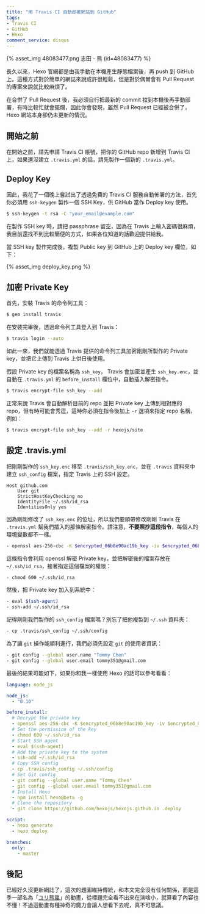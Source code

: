```yaml
---
title: "用 Travis CI 自動部署網站到 GitHub"
tags:
- Travis CI
- GitHub
- Hexo
comment_service: disqus
---
```

{% asset_img 48083477.png 志田 - 熊 (id=48083477) %}

長久以來，Hexo 官網都是由我手動在本機產生靜態檔案後，再 push 到 GitHub 上。這種方式對於簡單的網誌來說或許很輕鬆，但是對於偶爾會有 Pull Request 的專案來說就比較麻煩了。

在合併了 Pull Request 後，我必須自行把最新的 commit 拉到本機後再手動部署，有時比較忙就會擺爛，因此你會發現，雖然 Pull Request 已經被合併了，Hexo 網站本身卻仍未更新的情況。

<!-- more -->

## 開始之前

在開始之前，請先申請 Travis CI 帳號，把你的 GitHub repo 新增到 Travis CI 上，如果還沒建立 `.travis.yml` 的話，請先製作一個新的 `.travis.yml`。

## Deploy Key

因此，我花了一個晚上嘗試出了透過免費的 Travis CI 服務自動佈署的方法，首先你必須用 `ssh-keygen` 製作一個 SSH Key，供 GitHub 當作 Deploy key 使用。

``` bash
$ ssh-keygen -t rsa -C "your_email@example.com"
```

在製作 SSH key 時，請把 passphrase 留空，因為在 Travis 上輸入密碼很麻煩，我目前還找不到比較簡便的方式，如果各位知道的話歡迎提供給我。

當 SSH key 製作完成後，複製 Public key 到 GitHub 上的 Deploy key 欄位，如下：

{% asset_img deploy_key.png %}

## 加密 Private Key

首先，安裝 Travis 的命令列工具：

``` bash
$ gem install travis
```

在安裝完畢後，透過命令列工具登入到 Travis：

``` bash
$ travis login --auto
```

如此一來，我們就能透過 Travis 提供的命令列工具加密剛剛所製作的 Private key，並把它上傳到 Travis 上供日後使用。

假設 Private key 的檔案名稱為 `ssh_key`， Travis 會加密並產生 `ssh_key.enc`，並自動在 `.travis.yml` 的 `before_install` 欄位中，自動插入解密指令。

``` bash
$ travis encrypt-file ssh_key --add
```

正常來說 Travis 會自動解析目前的 repo 並把 Private key 上傳到相對應的 repo，但有時可能會秀逗，這時你必須在指令後加上 `-r` 選項來指定 repo 名稱，例如：

``` bash
$ travis encrypt-file ssh_key --add -r hexojs/site
```

## 設定 .travis.yml

把剛剛製作的 `ssh_key.enc` 移至 `.travis/ssh_key.enc`，並在 `.travis` 資料夾中建立 `ssh_config` 檔案，指定 Travis 上的 SSH 設定。

``` plain ssh_config
Host github.com
	User git
	StrictHostKeyChecking no
	IdentityFile ~/.ssh/id_rsa
	IdentitiesOnly yes
```

因為剛剛修改了 `ssh_key.enc` 的位址，所以我們要順帶修改剛剛 Travis 在 `.travis.yml` 幫我們插入的那條解密指令。請注意，**不要照抄這段指令**，每個人的環境變數都不一樣。

``` bash
- openssl aes-256-cbc -K $encrypted_06b8e90ac19b_key -iv $encrypted_06b8e90ac19b_iv -in .travis/ssh_key.enc -out ~/.ssh/id_rsa -d
```

這條指令會利用 openssl 解密 Private key，並把解密後的檔案存放在 `~/.ssh/id_rsa`，接著指定這個檔案的權限：

``` bash
- chmod 600 ~/.ssh/id_rsa
```

然後，把 Private key 加入到系統中：

``` bash
- eval $(ssh-agent)
- ssh-add ~/.ssh/id_rsa
```

記得剛剛我們製作的 `ssh_config` 檔案嗎？別忘了把他複製到 `~/.ssh` 資料夾：

``` bash
- cp .travis/ssh_config ~/.ssh/config
```

為了讓 `git` 操作能順利進行，我們必須先設定 `git` 的使用者資訊：

``` bash
- git config --global user.name "Tommy Chen"
- git config --global user.email tommy351@gmail.com
```

最後的結果可能如下，如果你和我一樣使用 Hexo 的話可以參考看看：

``` yaml .travis.yml
language: node_js

node_js:
  - "0.10"

before_install:
  # Decrypt the private key
  - openssl aes-256-cbc -K $encrypted_06b8e90ac19b_key -iv $encrypted_06b8e90ac19b_iv -in .travis/ssh_key.enc -out ~/.ssh/id_rsa -d
  # Set the permission of the key
  - chmod 600 ~/.ssh/id_rsa
  # Start SSH agent
  - eval $(ssh-agent)
  # Add the private key to the system
  - ssh-add ~/.ssh/id_rsa
  # Copy SSH config
  - cp .travis/ssh_config ~/.ssh/config
  # Set Git config
  - git config --global user.name "Tommy Chen"
  - git config --global user.email tommy351@gmail.com
  # Install Hexo
  - npm install hexo@beta -g
  # Clone the repository
  - git clone https://github.com/hexojs/hexojs.github.io .deploy

script:
  - hexo generate
  - hexo deploy

branches:
  only:
    - master
```

## 後記

已經好久沒更新網誌了，這次的題圖維持傳統，和本文完全沒有任何關係，而是這季一部名為「[ユリ熊嵐](http://www.yurikuma.jp/)」的動畫，從標題完全看不出來在演啥小，就算看了內容也不懂！不過這動畫有種神奇的魔力會讓人想看下去呢，真不可思議。
